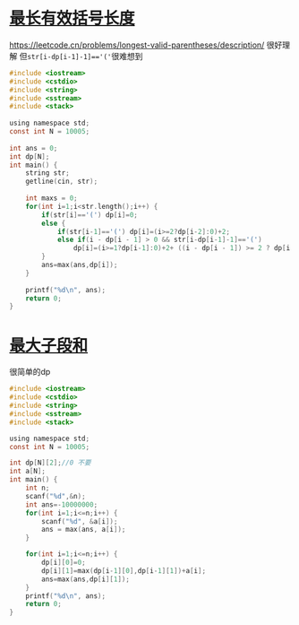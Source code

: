 # [最长有效括号长度](http://10.134.1.2/nkuoj/#/problem/458690)

https://leetcode.cn/problems/longest-valid-parentheses/description/
很好理解
但`str[i-dp[i-1]-1]=='('`很难想到
```c
#include <iostream>  
#include <cstdio>  
#include <string>  
#include <sstream>  
#include <stack>  
  
using namespace std;  
const int N = 10005;  
  
int ans = 0;  
int dp[N];  
int main() {  
    string str;  
    getline(cin, str);  
  
    int maxs = 0;  
    for(int i=1;i<str.length();i++) {  
        if(str[i]=='(') dp[i]=0;  
        else {  
            if(str[i-1]=='(') dp[i]=(i>=2?dp[i-2]:0)+2;  
            else if(i - dp[i - 1] > 0 && str[i-dp[i-1]-1]=='(')  
                dp[i]=(i>=1?dp[i-1]:0)+2+ ((i - dp[i - 1]) >= 2 ? dp[i - dp[i - 1] - 2] : 0) ;  
        }  
        ans=max(ans,dp[i]);  
    }  
  
    printf("%d\n", ans);  
    return 0;  
}
```

# [最大子段和](http://10.134.1.2/nkuoj/#/problem/468826)
很简单的dp

```c
#include <iostream>
#include <cstdio>
#include <string>
#include <sstream>
#include <stack>

using namespace std;
const int N = 10005;

int dp[N][2];//0 不要
int a[N];
int main() {
    int n;
    scanf("%d",&n);
    int ans=-10000000;
    for(int i=1;i<=n;i++) {
        scanf("%d", &a[i]);
        ans = max(ans, a[i]);
    }

    for(int i=1;i<=n;i++) {
        dp[i][0]=0;
        dp[i][1]=max(dp[i-1][0],dp[i-1][1])+a[i];
        ans=max(ans,dp[i][1]);
    }
    printf("%d\n", ans);
    return 0;
}


```